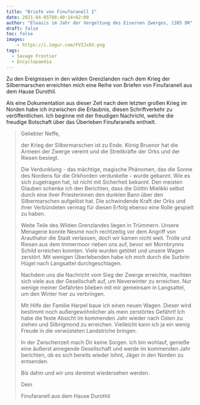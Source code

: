 ```yaml
---
title: "Briefe von Finufaranell I"
date: 2021-04-05T08:40:14+02:00
author: "Eleasis im Jahr der Vergeltung des Eisernen Zwerges, 1385 DR"
draft: false
toc: false
images:
    - https://i.imgur.com/FVIJxbV.png
tags: 
  - Savage Frontier
  - Encyclopaedia
---
```


Zu den Ereignissen in den wilden Grenzlanden nach dem Krieg der Silbermarschen erreichten mich eine Reihe von Briefen von Finufaranell aus dem Hause Durothil.

Als eine Dokumentation aus dieser Zeit nach dem letzten großen Krieg im Norden habe ich inzwischen die Erlaubnis, diesen Schriftverkehr zu veröffentlichen. Ich beginne mit der freudigen Nachricht, welche die freudige Botschaft über das Überleben Finufaranells enthielt.

>Geliebter Neffe,
>
>der Krieg der Silbermarschen ist zu Ende. König Bruenor hat die Armeen der Zwerge vereint und die Streitkräfte der Orks und der Riesen besiegt.
>
>Die Verdunklung - das mächtige, magische Phänomen, das die Sonne des Nordens für die Orkhorden verdunkelte -  wurde gebannt. Wie es sich zugetragen hat, ist nicht mit Sicherheit bekannt. Den meisten Glauben schenke ich den Berichten, dass die Göttin Mielikki selbst durch eine ihrer Priesterinnen den dunklen Bann über den Silbermarschen aufgelöst hat. Die schwindende Kraft der Orks und ihrer Verbündeten vermag für diesen Erfolg ebenso eine Rolle gespielt zu haben.
>
>Weite Teile des Wilden Grenzlandes liegen in Trümmern. Unsere Menagerie konnte Nesmé noch rechtzeitig vor dem Angriff von Arauthator die Stadt verlassen, doch wir kamen nicht weit. Trolle und Riesen aus dem Immermoor rieben uns auf, bevor wir Mornbrynns Schild erreichen konnten. Viele wurden getötet und unsere Wagen zerstört. Mit wenigen Überlebenden habe ich mich durch die Surbrin Hügel nach Langsattel durchgeschlagen.
>
>Nachdem uns die Nachricht vom Sieg der Zwerge erreichte, machten sich viele aus der Gesellschaft auf, um Neverwinter zu erreichen. Nur wenige meiner Gefährten blieben mit mir gemeinsam in Langsattel, um den Winter hier zu verbringen.
>
>Mit Hilfe der Familie Harpel baue ich einen neuen Wagen. Dieser wird bestimmt noch außergewöhnlicher als mein zerstörtes Gefährt! Ich habe die feste Absicht im kommenden Jahr wieder nach Osten zu ziehen und Silbrigmond zu erreichen. Vielleicht kann ich ja ein wenig Freude in die verwüsteten Landstriche bringen.
>
>In der Zwischenzeit mach Dir keine Sorgen. Ich bin wohlauf, genieße eine äußerst anregende Gesellschaft und werde im kommenden Jahr berichten, ob es sich bereits wieder lohnt, Jäger in den Norden zu entsenden.
>
>Bis dahin und wir uns dereinst wiedersehen werden.
>
>Dein
>
>Finufaranell aus dem Hause Durothil
